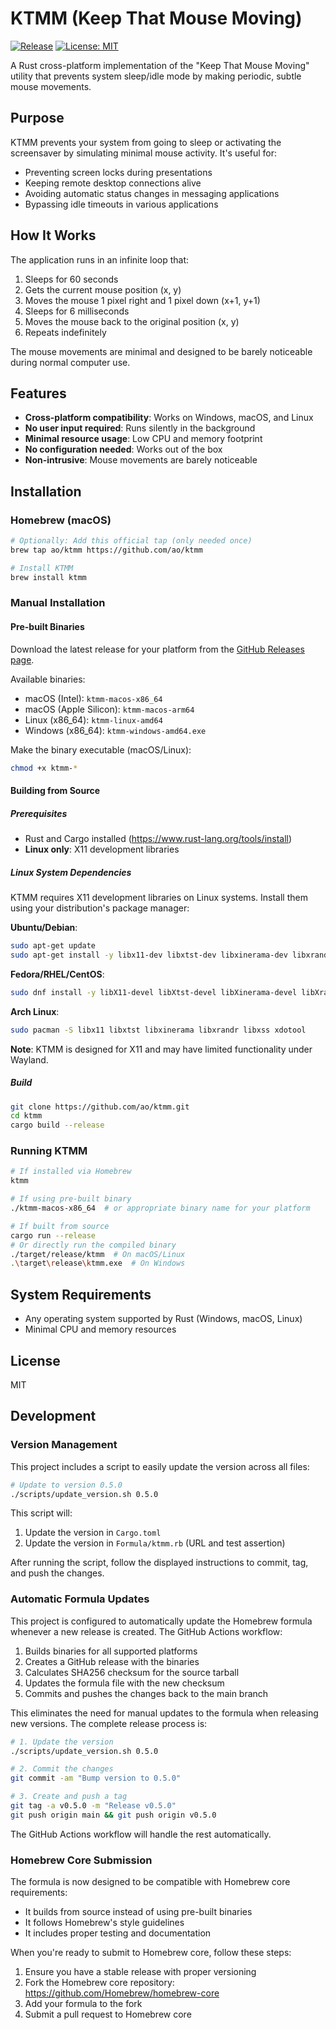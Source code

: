 # KTMM (Keep That Mouse Moving)

[![Release](https://github.com/ao/ktmm/actions/workflows/release.yml/badge.svg)](https://github.com/ao/ktmm/actions/workflows/release.yml)
[![License: MIT](https://img.shields.io/badge/License-MIT-yellow.svg)](https://opensource.org/licenses/MIT)

A Rust cross-platform implementation of the "Keep That Mouse Moving" utility that prevents system sleep/idle mode by making periodic, subtle mouse movements.

## Purpose

KTMM prevents your system from going to sleep or activating the screensaver by simulating minimal mouse activity. It's useful for:

- Preventing screen locks during presentations
- Keeping remote desktop connections alive
- Avoiding automatic status changes in messaging applications
- Bypassing idle timeouts in various applications

## How It Works

The application runs in an infinite loop that:

1. Sleeps for 60 seconds
2. Gets the current mouse position (x, y)
3. Moves the mouse 1 pixel right and 1 pixel down (x+1, y+1)
4. Sleeps for 6 milliseconds
5. Moves the mouse back to the original position (x, y)
6. Repeats indefinitely

The mouse movements are minimal and designed to be barely noticeable during normal computer use.

## Features

- **Cross-platform compatibility**: Works on Windows, macOS, and Linux
- **No user input required**: Runs silently in the background
- **Minimal resource usage**: Low CPU and memory footprint
- **No configuration needed**: Works out of the box
- **Non-intrusive**: Mouse movements are barely noticeable

## Installation

### Homebrew (macOS)

```bash
# Optionally: Add this official tap (only needed once)
brew tap ao/ktmm https://github.com/ao/ktmm

# Install KTMM
brew install ktmm
```

### Manual Installation

#### Pre-built Binaries

Download the latest release for your platform from the [GitHub Releases page](https://github.com/ao/ktmm/releases).

Available binaries:
- macOS (Intel): `ktmm-macos-x86_64`
- macOS (Apple Silicon): `ktmm-macos-arm64`
- Linux (x86_64): `ktmm-linux-amd64`
- Windows (x86_64): `ktmm-windows-amd64.exe`

Make the binary executable (macOS/Linux):
```bash
chmod +x ktmm-*
```

#### Building from Source

##### Prerequisites

- Rust and Cargo installed (https://www.rust-lang.org/tools/install)
- **Linux only**: X11 development libraries

##### Linux System Dependencies

KTMM requires X11 development libraries on Linux systems. Install them using your distribution's package manager:

**Ubuntu/Debian**:
```bash
sudo apt-get update
sudo apt-get install -y libx11-dev libxtst-dev libxinerama-dev libxrandr-dev libxss-dev libxdo-dev
```

**Fedora/RHEL/CentOS**:
```bash
sudo dnf install -y libX11-devel libXtst-devel libXinerama-devel libXrandr-devel libXScrnSaver-devel libxdo-devel
```

**Arch Linux**:
```bash
sudo pacman -S libx11 libxtst libxinerama libxrandr libxss xdotool
```

**Note**: KTMM is designed for X11 and may have limited functionality under Wayland.

##### Build

```bash
git clone https://github.com/ao/ktmm.git
cd ktmm
cargo build --release
```

### Running KTMM

```bash
# If installed via Homebrew
ktmm

# If using pre-built binary
./ktmm-macos-x86_64  # or appropriate binary name for your platform

# If built from source
cargo run --release
# Or directly run the compiled binary
./target/release/ktmm  # On macOS/Linux
.\target\release\ktmm.exe  # On Windows
```

## System Requirements

- Any operating system supported by Rust (Windows, macOS, Linux)
- Minimal CPU and memory resources

## License

MIT

## Development

### Version Management

This project includes a script to easily update the version across all files:

```bash
# Update to version 0.5.0
./scripts/update_version.sh 0.5.0
```

This script will:
1. Update the version in `Cargo.toml`
2. Update the version in `Formula/ktmm.rb` (URL and test assertion)

After running the script, follow the displayed instructions to commit, tag, and push the changes.

### Automatic Formula Updates

This project is configured to automatically update the Homebrew formula whenever a new release is created. The GitHub Actions workflow:

1. Builds binaries for all supported platforms
2. Creates a GitHub release with the binaries
3. Calculates SHA256 checksum for the source tarball
4. Updates the formula file with the new checksum
5. Commits and pushes the changes back to the main branch

This eliminates the need for manual updates to the formula when releasing new versions. The complete release process is:

```bash
# 1. Update the version
./scripts/update_version.sh 0.5.0

# 2. Commit the changes
git commit -am "Bump version to 0.5.0"

# 3. Create and push a tag
git tag -a v0.5.0 -m "Release v0.5.0"
git push origin main && git push origin v0.5.0
```

The GitHub Actions workflow will handle the rest automatically.

### Homebrew Core Submission

The formula is now designed to be compatible with Homebrew core requirements:
- It builds from source instead of using pre-built binaries
- It follows Homebrew's style guidelines
- It includes proper testing and documentation

When you're ready to submit to Homebrew core, follow these steps:

1. Ensure you have a stable release with proper versioning
2. Fork the Homebrew core repository: https://github.com/Homebrew/homebrew-core
3. Add your formula to the fork
4. Submit a pull request to Homebrew core

